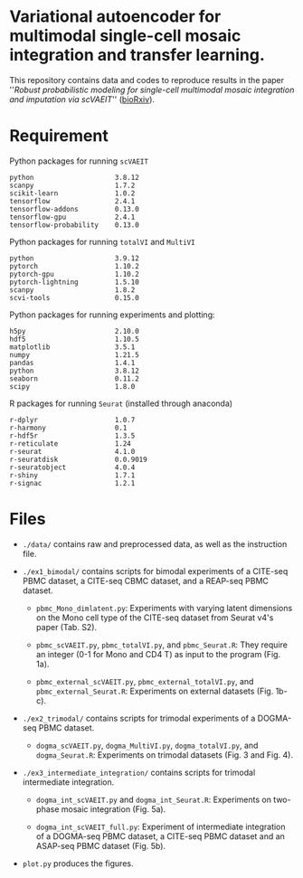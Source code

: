 # Variational autoencoder for multimodal single-cell mosaic integration and transfer learning.

This repository contains data and codes to reproduce results in the paper ''*Robust probabilistic modeling for single-cell multimodal mosaic integration and imputation via scVAEIT*'' ([bioRxiv](https://doi.org/10.1101/2022.07.25.501456)).


# Requirement


Python packages for running `scVAEIT`

```
python                    3.8.12
scanpy                    1.7.2
scikit-learn              1.0.2
tensorflow                2.4.1
tensorflow-addons         0.13.0
tensorflow-gpu            2.4.1
tensorflow-probability    0.13.0 
```


Python packages for running `totalVI` and `MultiVI`

```
python                    3.9.12
pytorch                   1.10.2
pytorch-gpu               1.10.2
pytorch-lightning         1.5.10
scanpy                    1.8.2
scvi-tools                0.15.0
```


Python packages for running experiments and plotting:

```
h5py                      2.10.0
hdf5                      1.10.5
matplotlib                3.5.1
numpy                     1.21.5
pandas                    1.4.1
python                    3.8.12
seaborn                   0.11.2
scipy                     1.8.0
```

R packages for running `Seurat` (installed through anaconda)

```
r-dplyr                   1.0.7
r-harmony                 0.1
r-hdf5r                   1.3.5
r-reticulate              1.24
r-seurat                  4.1.0
r-seuratdisk              0.0.9019
r-seuratobject            4.0.4
r-shiny                   1.7.1
r-signac                  1.2.1
```


# Files

- `./data/` contains raw and preprocessed data, as well as the instruction file.
- `./ex1_bimodal/` contains scripts for bimodal experiments of a CITE-seq PBMC dataset, a CITE-seq CBMC dataset, and a REAP-seq PBMC dataset.

	- `pbmc_Mono_dimlatent.py`: Experiments with varying latent dimensions on the Mono cell type of the CITE-seq dataset from Seurat v4's paper (Tab. S2).

	- `pbmc_scVAEIT.py`, `pbmc_totalVI.py`, and `pbmc_Seurat.R`: They require an integer (0-1 for Mono and CD4 T) as input to the program (Fig. 1a).

	- `pbmc_external_scVAEIT.py`, `pbmc_external_totalVI.py`, and `pbmc_external_Seurat.R`: Experiments on external datasets (Fig. 1b-c).

- `./ex2_trimodal/` contains scripts for trimodal experiments of a DOGMA-seq PBMC dataset.

	- `dogma_scVAEIT.py`, `dogma_MultiVI.py`, `dogma_totalVI.py`, and `dogma_Seurat.R`: Experiments on trimodal datasets (Fig. 3 and Fig. 4).

- `./ex3_intermediate_integration/` contains scripts for trimodal intermediate integration.

	- `dogma_int_scVAEIT.py` and `dogma_int_Seurat.R`: Experiments on two-phase mosaic integration (Fig. 5a).

	- `dogma_int_scVAEIT_full.py`: Experiment of intermediate integration of a DOGMA-seq PBMC dataset, a CITE-seq PBMC dataset and an ASAP-seq PBMC dataset (Fig. 5b).

- `plot.py` produces the figures.
